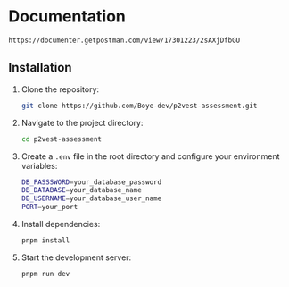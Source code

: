 # Documentation
```
https://documenter.getpostman.com/view/17301223/2sAXjDfbGU
```

## Installation

1. Clone the repository:
   ```bash
   git clone https://github.com/Boye-dev/p2vest-assessment.git
   ```
2. Navigate to the project directory:
   ```bash
   cd p2vest-assessment
   ```
3. Create a `.env` file in the root directory and configure your environment variables:

    ```bash
    DB_PASSSWORD=your_database_password
    DB_DATABASE=your_database_name
    DB_USERNAME=your_database_user_name
    PORT=your_port
    ```
1. Install dependencies:

    ```bash
    pnpm install
    ```


2. Start the development server:

    ```bash
    pnpm run dev
    ```



